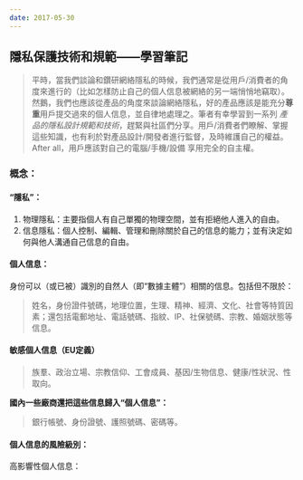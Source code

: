 ```yaml
---
date: 2017-05-30
---
```



## 隱私保護技術和規範——學習筆記

> 平時，當我們談論和鑽研網絡隱私的時候，我們通常是從用戶/消費者的角度來進行的（比如怎樣防止自己的個人信息被網絡的另一端悄悄地竊取）。然鵝，我們也應該從產品的角度來談論網絡隱私，好的產品應該是能充分**尊重**用戶提交過來的個人信息，並自律地處理之。筆者有幸學習到一系列 _產品的隱私設計規範和技術_，趕緊與社區們分享。用戶/消費者們瞭解、掌握這些知識，也有利於對產品設計/開發者進行監督，及時維護自己的權益。After all，用戶應該對自己的電腦/手機/設備 享用完全的自主權。

### 概念：

#### “隱私”：  

1. 物理隱私：主要指個人有自己單獨的物理空間，並有拒絕他人進入的自由。  
2. 信息隱私：個人控制、編輯、管理和刪除關於自己的信息的能力；並有決定如何與他人溝通自己信息的自由。

#### 個人信息：

身份可以（或已被）識別的自然人（即“數據主體”）相關的信息。包括但不限於：

> 姓名，身份證件號碼，地理位置，生理、精神、經濟、文化、社會等特質因素；還包括電郵地址、電話號碼、指紋、IP、社保號碼、宗教、婚姻狀態等信息。 

#### 敏感個人信息（EU定義）

> 族羣、政治立場、宗教信仰、工會成員、基因/生物信息、健康/性狀況、性取向。

**國內一些廠商還把這些信息歸入“個人信息”：**

> 銀行帳號、身份證號、護照號碼、密碼等。

#### 個人信息的風險級別：

高影響性個人信息：


